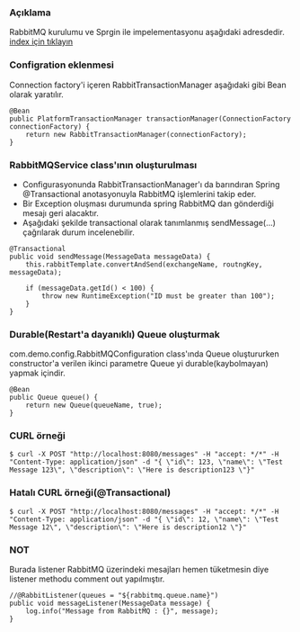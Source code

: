 ### Açıklama 
RabbitMQ kurulumu ve Sprgin ile impelementasyonu aşağıdaki adresdedir. 
[index için tıklayın](../spring-rabbit-mq-example/README.md)

### Configration eklenmesi
Connection factory'i içeren RabbitTransactionManager aşağıdaki gibi Bean olarak yaratılır.
```
@Bean
public PlatformTransactionManager transactionManager(ConnectionFactory connectionFactory) {
    return new RabbitTransactionManager(connectionFactory);
}
```
### RabbitMQService class'ının oluşturulması
- Configurasyonunda RabbitTransactionManager'ı da barındıran Spring @Transactional anotasyonuyla RabbitMQ işlemlerini takip eder.
- Bir Exception oluşması durumunda spring RabbitMQ dan gönderdiği mesajı geri alacaktır.
- Aşağıdaki şekilde transactional olarak tanımlanmış sendMessage(...) çağrılarak durum incelenebilir.
```
@Transactional
public void sendMessage(MessageData messageData) {
    this.rabbitTemplate.convertAndSend(exchangeName, routngKey, messageData);

    if (messageData.getId() < 100) {
        throw new RuntimeException("ID must be greater than 100");
    }
}
```

### Durable(Restart'a dayanıklı) Queue oluşturmak
com.demo.config.RabbitMQConfiguration class'ında Queue oluştururken constructor'a verilen ikinci parametre Queue yi durable(kaybolmayan) yapmak içindir. 
```
@Bean
public Queue queue() {
    return new Queue(queueName, true);
}
```

### CURL örneği
 ```
$ curl -X POST "http://localhost:8080/messages" -H "accept: */*" -H "Content-Type: application/json" -d "{ \"id\": 123, \"name\": \"Test Message 123\", \"description\": \"Here is description123 \"}"
```
 
### Hatalı CURL örneği(@Transactional)
 ```
$ curl -X POST "http://localhost:8080/messages" -H "accept: */*" -H "Content-Type: application/json" -d "{ \"id\": 12, \"name\": \"Test Message 12\", \"description\": \"Here is description12 \"}"
```
 
### NOT
Burada listener RabbitMQ üzerindeki mesajları hemen tüketmesin diye listener methodu comment out yapılmıştır.
```
//@RabbitListener(queues = "${rabbitmq.queue.name}")
public void messageListener(MessageData message) {
    log.info("Message from RabbitMQ : {}", message);
}
```


